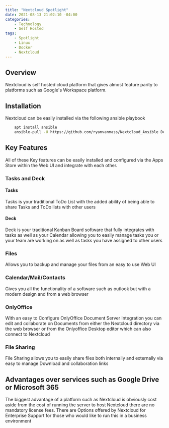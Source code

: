 ```yaml
---
title: "Nextcloud Spotlight"
date: 2021-08-13 21:02:10 -04:00
categories:
    - Technology
    - Self Hosted
tags:
    - Spotlight
    - Linux
    - Docker
    - Nextcloud
---
```


## Overview
Nextcloud is self hosted cloud platform that gives almost feature parity to platforms such as Google's Workspace platform.

## Installation
Nextcloud can be easily installed via the following ansible playbook
```bash
    apt install ansible
    ansible-pull -U https://github.com/ryanvanmass/Nextcloud_Ansible Deploy.yml
```

## Key Features
All of these Key features can be easily installed and configured via the Apps Store within the Web UI and integrate with each other.

### Tasks and Deck
#### Tasks
Tasks is your traditional ToDo List with the added ability of being able to share Tasks and ToDo lists with other users

#### Deck
Deck is your traditional Kanban Board software that fully integrates with tasks as well as your Calendar allowing you to easily manage tasks you or your team are working on as well as tasks you have assigned to other users

### Files
Allows you to backup and manage your files from an easy to use Web UI

### Calendar/Mail/Contacts
Gives you all the functionality of a software such as outlook but with a modern design and from a web browser

### OnlyOffice
With an easy to Configure OnlyOffice Document Server Integration you can edit and collaborate on Documents from either the Nextcloud directory via the web browser or from the Onlyoffice Desktop editor which can also connect to Nextcloud

### File Sharing
File Sharing allows you to easily share files both internally and externally via easy to manage Download and collaboration links

## Advantages over services such as Google Drive or Microsoft 365
The biggest advantage of a platform such as Nextcloud is obviously cost aside from the cost of running the server to host Nextcloud there are no mandatory license fees. There are Options offered by Nextcloud for Enterprise Support for those who would like to run this in a business environment